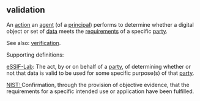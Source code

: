 ## validation

<p class="c8"><span>An </span><span class="c2"><a class="c3" href="#h.l54nzmooy631">action</a></span><span>&nbsp;an </span><span class="c2"><a class="c3" href="#h.6xkhfkjpo6xg">agent</a></span><span>&nbsp;(of a </span><span class="c2"><a class="c3" href="#h.sydbe7rk6244">principal</a></span><span>) performs to determine whether a digital object or set of </span><span class="c2"><a class="c3" href="#h.o783ayrrkc6g">data</a></span><span>&nbsp;meets the </span><span class="c2"><a class="c3" href="#h.ajxlw8r3dvcc">requirements</a></span><span>&nbsp;of a specific </span><span class="c2"><a class="c3" href="#h.cn6bno48fomj">party</a></span><span class="c0">.</span></p><p class="c8"><span>See also: </span><span class="c2"><a class="c3" href="#h.2bnb6g8na7cu">verification</a></span><span class="c0">.</span></p><p class="c8"><span class="c0">Supporting definitions:</span></p><p class="c8"><span class="c2"><a class="c3" href="https://www.google.com/url?q=https://essif-lab.github.io/framework/docs/essifLab-glossary%23validate&amp;sa=D&amp;source=editors&amp;ust=1706779842910659&amp;usg=AOvVaw1kwCZgX4bY4GkD3tCYKY5J">eSSIF-Lab</a></span><span>: The act, by or on behalf of a </span><span class="c2"><a class="c3" href="https://www.google.com/url?q=https://essif-lab.github.io/framework/docs/terms/party&amp;sa=D&amp;source=editors&amp;ust=1706779842910993&amp;usg=AOvVaw1JjyI8pmqfeTE9aIAdqG7r">party</a></span><span>, of determining whether or not that data is </span><span>valid</span><span>&nbsp;to be used for some specific purpose(s) of that </span><span class="c2"><a class="c3" href="https://www.google.com/url?q=https://essif-lab.github.io/framework/docs/terms/party&amp;sa=D&amp;source=editors&amp;ust=1706779842911325&amp;usg=AOvVaw3OTs2wVlTI5v3FwPE_YuSW">party</a></span><span class="c0">.</span></p><p class="c8"><span class="c2 c9 c45"><a class="c3" href="https://www.google.com/url?q=https://csrc.nist.gov/glossary/term/validation&amp;sa=D&amp;source=editors&amp;ust=1706779842911578&amp;usg=AOvVaw2QH0rB5zCowmHa9u5Yu105">NIST: </a></span><span class="c9 c49">Confirmation, through the provision of objective evidence, that the requirements for a specific intended use or application have been fulfilled.</span></p>

